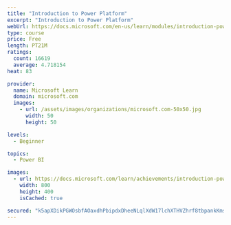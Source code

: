 ```yaml
---
title: "Introduction to Power Platform"
excerpt: "Introduction to Power Platform"
webUrl: https://docs.microsoft.com/en-us/learn/modules/introduction-power-platform/
type: course
price: Free
length: PT21M
ratings:
  count: 16619
  average: 4.718154
heat: 83

provider:
  name: Microsoft Learn
  domain: microsoft.com
  images:
    - url: /assets/images/organizations/microsoft.com-50x50.jpg
      width: 50
      height: 50

levels:
  - Beginner

topics:
  - Power BI

images:
  - url: https://docs.microsoft.com/learn/achievements/introduction-power-platform-social.png
    width: 800
    height: 400
    isCached: true

secured: "k5apXDikPGWOsbfAOaxdhPbipdxDheeNLqlXdW17lchXTHVZhrf8tbpankKmssxzi7cZHyG3PTqBnjw8RHLmp8NpBuik2ka+fx4ECVWpVdQCCLFsJD5TLLL6asLikPeot8Y17ER6vbxe2cmQ2fKsywNjN5Bvux+Ba7V+bcin3v10oH0mcB60P8bWjBMvNaEh4OdVuAoxk2vwd3fx9TvRAbY9SyZXt7ysvO17P/z2D12KlG8QXh0gF1FXhKebP7UXTBFWWTAl1uI6WzbGU1ulSk83T1X/tRT/vT9JN2c9oWouCurRXd5IL4pIL27GT+txUTX5/psfhzDCv5rVGi/o1nPGPphl1DBac286HxN8sIjk89++w9j4rmFuY1fR7pkLFbZpVt2CccRY0PGWj7ySmQaPs0dZtf28eSXjE9Ot7BUbNE0kU4p3GzSQZAmggi/7;36sGzeS9vS7W3bb0sGyhAg=="
---
```


